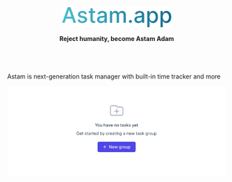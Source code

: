 <br>

<p align="center">
  <img src="./assets/logo.svg" height="48">
</p>

<p align="center"><b>Reject humanity, become Astam Adam</b></p>

<!-- line -->
<h1></h1> 

<br>

Astam is next-generation task manager with built-in time tracker and more

<img src="./assets/screenshot.png" >
